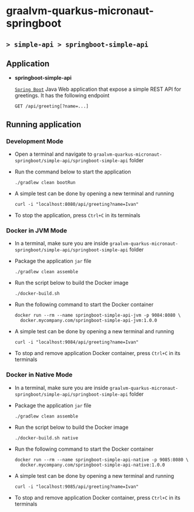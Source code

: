 # graalvm-quarkus-micronaut-springboot
## `> simple-api > springboot-simple-api`

## Application

- **springboot-simple-api**

  [`Spring Boot`](https://docs.spring.io/spring-boot/docs/current/reference/htmlsingle/) Java Web application that expose a simple REST API for greetings. It has the following endpoint
  ```
  GET /api/greeting[?name=...]
  ```

## Running application

### Development Mode

- Open a terminal and navigate to `graalvm-quarkus-micronaut-springboot/simple-api/springboot-simple-api` folder

- Run the command below to start the application
  ```
  ./gradlew clean bootRun
  ```

- A simple test can be done by opening a new terminal and running
  ```
  curl -i "localhost:8080/api/greeting?name=Ivan"
  ```

- To stop the application, press `Ctrl+C` in its terminals

### Docker in JVM Mode

- In a terminal, make sure you are inside `graalvm-quarkus-micronaut-springboot/simple-api/springboot-simple-api` folder

- Package the application `jar` file
  ```
  ./gradlew clean assemble
  ```

- Run the script below to build the Docker image
  ```
  ./docker-build.sh
  ```

- Run the following command to start the Docker container
  ```
  docker run --rm --name springboot-simple-api-jvm -p 9084:8080 \
    docker.mycompany.com/springboot-simple-api-jvm:1.0.0
  ```

- A simple test can be done by opening a new terminal and running
  ```
  curl -i "localhost:9084/api/greeting?name=Ivan"
  ```

- To stop and remove application Docker container, press `Ctrl+C` in its terminals

### Docker in Native Mode

- In a terminal, make sure you are inside `graalvm-quarkus-micronaut-springboot/simple-api/springboot-simple-api` folder

- Package the application `jar` file
  ```
  ./gradlew clean assemble
  ```

- Run the script below to build the Docker image
  ```
  ./docker-build.sh native
  ```

- Run the following command to start the Docker container
  ```
  docker run --rm --name springboot-simple-api-native -p 9085:8080 \
    docker.mycompany.com/springboot-simple-api-native:1.0.0
  ```

- A simple test can be done by opening a new terminal and running
  ```
  curl -i "localhost:9085/api/greeting?name=Ivan"
  ```

- To stop and remove application Docker container, press `Ctrl+C` in its terminals


